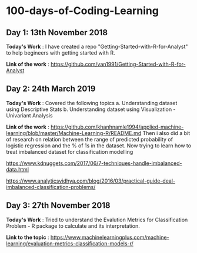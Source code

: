 # 100-days-of-Coding-Learning

## Day 1: 13th November 2018

**Today's Work** : I have created a repo "Getting-Started-with-R-for-Analyst" to help begineers with getting started with R.

**Link of the work** : https://github.com/van1991/Getting-Started-with-R-for-Analyst


## Day 2: 24th March 2019

**Today's Work** : Covered the following topics
a. Understanding dataset using Descriptive Stats
b. Understanding dataset using Visualization - Univariant Analysis

**Link of the work** : https://github.com/khanhnamle1994/applied-machine-learning/blob/master/Machine-Learning-R/README.md
Then i also did a bit of research on relation between the range of predicted probability of logistic regression and the % of 1s in the dataset. 
Now trying to learn how to treat imbalanced dataset for classification modelling

https://www.kdnuggets.com/2017/06/7-techniques-handle-imbalanced-data.html

https://www.analyticsvidhya.com/blog/2016/03/practical-guide-deal-imbalanced-classification-problems/

## Day 3: 27th November 2018

**Today's Work** : Tried to understand the Evalution Metrics for Classification Problem - R package to calculate and its interpretation.

**Link to the topic** : https://www.machinelearningplus.com/machine-learning/evaluation-metrics-classification-models-r/
